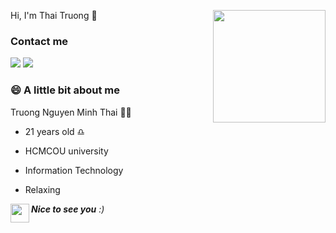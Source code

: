 Hi, I'm Thai Truong 🤗
<img align='right' src="https://media.giphy.com/media/2hw8p8TpG8CgvuQOCT/giphy.gif" width="180">

### Contact me
[![](https://img.shields.io/badge/Facebook-NguyễnMinhThái-blue)](https://www.facebook.com/swan.uahage )
[![](https://img.shields.io/badge/Gmail-minthai222%40gmail.com-green)](mailto:minthai222@gmail.com)

### 😄 A little bit about me

Truong Nguyen Minh Thai 👨‍💻

* 21 years old ♎
- HCMCOU university
+ Information Technology
* Relaxing

<div>
<img align= 'left' src="https://media.giphy.com/media/s1JvHf7JPTtEdKe7Sb/giphy.gif" width="30">
  
   <em><b font-size = '20px'> Nice to see you</b></b> :)</em>
</div>
